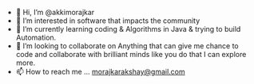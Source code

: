 - 👋 Hi, I’m @akkimorajkar
- 👀 I’m interested in software that impacts the community 
- 🌱 I’m currently learning coding & Algorithms in Java & trying to build Automation.
- 💞️ I’m looking to collaborate on Anything that can give me chance to code and collaborate with brilliant minds like you do that I can explore more.
- 📫 How to reach me ... morajkarakshay@gmail.com

<!---
akkimorajkar/akkimorajkar is a ✨ special ✨ repository because its `README.md` (this file) appears on your GitHub profile.
You can click the Preview link to take a look at your changes.
--->
